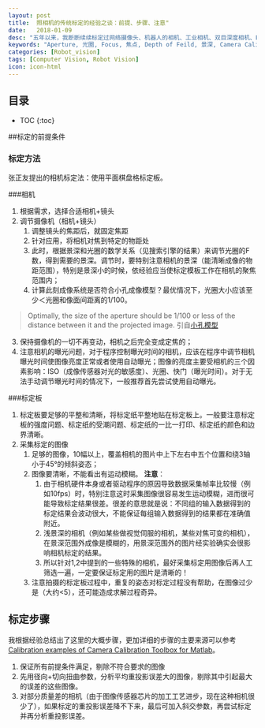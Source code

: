 ```yaml
---
layout: post
title:  照相机的传统标定的经验之谈：前提、步骤、注意"
date:   2018-01-09
desc: "五年以来，我断断续续标定过网络摄像头、机器人的相机、工业相机、双目深度相机、RGBD深度相机。这是我的一些经验总结，希望对你有用。"
keywords: "Aperture, 光圈, Focus, 焦点, Depth of Feild, 景深, Camera Calibration, 相机标定, Practice Experience, 实践经验"
categories: [Robot_vision]
tags: [Computer Vision, Robot Vision]
icon: icon-html
---
```

## 目录
* TOC
{:toc}

##标定的前提条件
### 标定方法
张正友提出的相机标定法：使用平面棋盘格标定板。

###相机
1. 根据需求，选择合适相机+镜头
2. 调节摄像机（相机+镜头）
    1. 调整镜头的焦距后，就固定焦距
    2. 针对应用，将相机对焦到特定的物距处
    3. 此时，根据景深和光圈的数学关系（见搜索引擎的结果）来调节光圈的F数，得到需要的景深。调节时，要特别注意相机的景深（能清晰成像的物距范围），特别是景深小的时候，依经验应当使标定模板工作在相机的聚焦范围内；
    4. 计算此刻成像系统是否符合小孔成像模型？最优情况下，光圈大小应该至少＜光圈和像面间距离的1/100。
> Optimally, the size of the aperture should be 1/100 or less of the distance between it and the projected image.
引自[小孔模型](https://en.wikipedia.org/wiki/Pinhole_camera#Description)
3. 保持摄像机的一切不再变动，相机之后完全变成定焦的；
4. 注意相机的曝光问题，对于程序控制曝光时间的相机，应该在程序中调节相机曝光时间使图像亮度正常或者使用自动曝光；图像的亮度主要受相机的三个因素影响：ISO（成像传感器对光的敏感度）、光圈、快门（曝光时间）。对于无法手动调节曝光时间的情况下，一般推荐首先尝试使用自动曝光。

###标定板
1. 标定板要足够的平整和清晰，将标定纸平整地贴在标定板上。一般要注意标定板的强度问题、标定纸的受潮问题、标定纸的一比一打印、标定纸的颜色和边界清晰。
2. 采集标定的图像
    1. 足够的图像，10幅以上，覆盖相机的图片中上下左右中五个位置和绕3轴小于45°的倾斜姿态；
    2. 图像要清晰，不能看出有运动模糊。
**注意**：
        1. 由于相机硬件本身或者驱动程序的原因导致数据采集帧率比较慢（例如10fps）时，特别注意这时采集图像很容易发生运动模糊，进而很可能导致标定结果很差。很差的意思就是说：不同组的输入数据得到的标定结果会波动很大，不能保证每组输入数据得到的结果都在准确值附近。
        2. 浅景深的相机（例如某些做视觉伺服的相机，某些对焦可变的相机），在景深范围外成像是模糊的，用景深范围外的图片经实验确实会很影响相机标定的结果。
        3. 所以针对1,2中提到的一些特殊的相机，最好采集标定用图像后再人工筛选一遍，一定要保证标定用的图片是清晰的！
    3. 注意拍摄的标定板过程中，重复的姿态对标定过程没有帮助，在图像过少是（大约<5），还可能造成求解过程奇异。

## 标定步骤
我根据经验总结出了这里的大概步骤，更加详细的步骤的主要来源可以参考[Calibration examples of Camera Calibration Toolbox for Matlab](http://www.vision.caltech.edu/bouguetj/calib_doc/)。
1. 保证所有前提条件满足，剔除不符合要求的图像
2. 先用径向+切向扭曲参数，分析平均重投影误差大的图像，剔除其中引起最大的误差的这些图像。
3. 对部分质量差的相机（由于图像传感器芯片的加工工艺进步，现在这种相机很少了），如果标定的重投影误差降不下来，最后可加入斜交参数，再尝试标定并再分析重投影误差。
